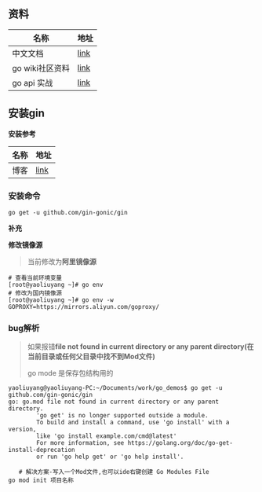 ## 资料

| 名称            | 地址                                                         |
| --------------- | ------------------------------------------------------------ |
| 中文文档        | [link](https://gin-gonic.com/zh-cn/docs/benchmarks/)         |
| go wiki社区资料 | [link](https://learnku.com/go/wikis)                         |
| go api 实战     | [link](https://learnku.com/courses/go-api/1.19/air-auto-reload/13480) |

## 安装gin

**安装参考**

| 名称 | 地址                                                         |
| ---- | ------------------------------------------------------------ |
| 博客 | [link](https://blog.csdn.net/weixin_45719444/article/details/121711250) |

###  **安装命令**

```shell
go get -u github.com/gin-gonic/gin
```

**补充**

**修改镜像源**

> 当前修改为**阿里镜像源**

```shell
# 查看当前环境变量
[root@yaoliuyang ~]# go env
# 修改为国内镜像源
[root@yaoliuyang ~]# go env -w GOPROXY=https://mirrors.aliyun.com/goproxy/
```



### **bug解析**

> 如果报错**file not found in current directory or any parent directory(在当前目录或任何父目录中找不到Mod文件)**  
>
> go mode 是保存包结构用的

```shell
yaoliuyang@yaoliuyang-PC:~/Documents/work/go_demos$ go get -u github.com/gin-gonic/gin
go: go.mod file not found in current directory or any parent directory.
        'go get' is no longer supported outside a module.
        To build and install a command, use 'go install' with a version,
        like 'go install example.com/cmd@latest'
        For more information, see https://golang.org/doc/go-get-install-deprecation
        or run 'go help get' or 'go help install'.
        
   # 解决方案-写入一个Mod文件,也可以ide右键创建 Go Modules File     
go mod init 项目名称        
```















